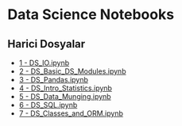 # Data Science Notebooks


<!--HariciDosyalar-->

## Harici Dosyalar

- [1 - DS_IO.ipynb](./1%20-%20DS_IO.ipynb)
- [2 - DS_Basic_DS_Modules.ipynb](./2%20-%20DS_Basic_DS_Modules.ipynb)
- [3 - DS_Pandas.ipynb](./3%20-%20DS_Pandas.ipynb)
- [4 - DS_Intro_Statistics.ipynb](./4%20-%20DS_Intro_Statistics.ipynb)
- [5 - DS_Data_Munging.ipynb](./5%20-%20DS_Data_Munging.ipynb)
- [6 - DS_SQL.ipynb](./6%20-%20DS_SQL.ipynb)
- [7 - DS_Classes_and_ORM.ipynb](./7%20-%20DS_Classes_and_ORM.ipynb)


<!--HariciDosyalar-->


